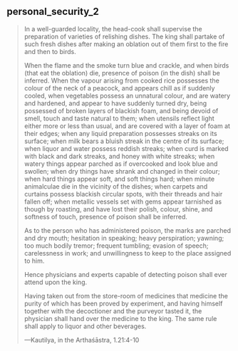 ## personal_security_2
> In a well-guarded locality, the head-cook shall supervise the preparation of varieties of relishing dishes. The king shall partake of such fresh dishes after making an oblation out of them first to the fire and then to birds.
> 
> When the flame and the smoke turn blue and crackle, and when birds (that eat the oblation) die, presence of poison (in the dish) shall be inferred. When the vapour arising from cooked rice possesses the colour of the neck of a peacock, and appears chill as if suddenly cooled, when vegetables possess an unnatural colour, and are watery and hardened, and appear to have suddenly turned dry, being possessed of broken layers of blackish foam, and being devoid of smell, touch and taste natural to them; when utensils reflect light either more or less than usual, and are covered with a layer of foam at their edges; when any liquid preparation possesses streaks on its surface; when milk bears a bluish streak in the centre of its surface; when liquor and water possess reddish streaks; when curd is marked with black and dark streaks, and honey with white streaks; when watery things appear parched as if overcooked and look blue and swollen; when dry things have shrank and changed in their colour; when hard things appear soft, and soft things hard; when minute animalculae die in the vicinity of the dishes; when carpets and curtains possess blackish circular spots, with their threads and hair fallen off; when metallic vessels set with gems appear tarnished as though by roasting, and have lost their polish, colour, shine, and softness of touch, presence of poison shall be inferred.
> 
> As to the person who has administered poison, the marks are parched and dry mouth; hesitation in speaking; heavy perspiration; yawning; too much bodily tremor; frequent tumbling; evasion of speech; carelessness in work; and unwillingness to keep to the place assigned to him.
> 
> Hence physicians and experts capable of detecting poison shall ever attend upon the king.
> 
> Having taken out from the store-room of medicines that medicine the purity of which has been proved by experiment, and having himself together with the decoctioner and the purveyor tasted it, the physician shall hand over the medicine to the king. The same rule shall apply to liquor and other beverages.
> 
> —Kautilya, in the Arthaśāstra, 1.21:4-10